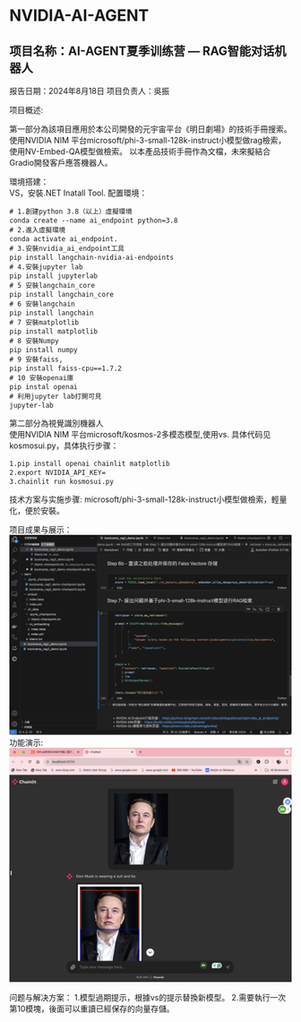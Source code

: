 # NVIDIA-AI-AGENT
## 项目名称：AI-AGENT夏季训练营 — RAG智能对话机器人
报告日期：2024年8月18日
项目负责人：吳振

项目概述:  

第一部分為該項目應用於本公司開發的元宇宙平台《明日劇場》的技術手冊搜索。使用NVIDIA NIM 平台microsoft/phi-3-small-128k-instruct小模型做rag檢索，使用NV-Embed-QA模型做檢索。
以本產品技術手冊作為文檔，未來擬結合Gradio開發客戶應答機器人。

環境搭建：  
VS，安裝.NET Inatall Tool.
配置環境：
```
# 1.創建python 3.8（以上）虛擬環境
conda create --name ai_endpoint python=3.8
# 2.進入虛擬環境
conda activate ai_endpoint.
# 3.安裝nvidia_ai_endpoint工具
pip install langchain-nvidia-ai-endpoints
# 4.安裝jupyter lab
pip install jupyterlab
# 5 安裝langchain_core
pip install langchain_core
# 6 安裝langchain
pip install langchain
# 7 安裝matplotlib
pip install matplotlib
# 8 安裝Numpy
pip install numpy
# 9 安裝faiss,
pip install faiss-cpu==1.7.2
# 10 安裝openai庫
pip instal openai
# 利用jupyter lab打開可見
jupyter-lab
```
第二部分為視覺識別機器人  
使用NVIDIA NIM 平台microsoft/kosmos-2多模态模型,使用vs.
具体代码见kosmosui.py，具体执行步骤：
```
1.pip install openai chainlit matplotlib  
2.export NVIDIA_API_KEY=  
3.chainlit run kosmosui.py
``` 

技术方案与实施步骤:
microsoft/phi-3-small-128k-instruct小模型做檢索，輕量化，便於安裝。

项目成果与展示：
![image](https://github.com/wuzhenhuo/NVIDIA-AI-AGENT/blob/main/pic.png)
功能演示:  
![image](https://github.com/wuzhenhuo/NVIDIA-AI-AGENT/blob/main/pic2.jpg)

问题与解决方案：
1.模型過期提示，根據vs的提示替換新模型。
2.需要執行一次第10模塊，後面可以重讀已經保存的向量存儲。
